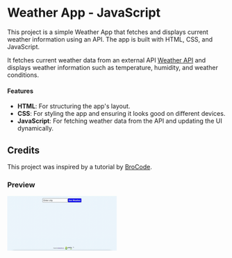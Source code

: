 # Weather App - JavaScript

This project is a simple Weather App that fetches and displays current weather information using an API. The app is built with HTML, CSS, and JavaScript.

It fetches current weather data from an external API [Weather API](https://www.weatherapi.com/) and displays weather information such as temperature, humidity, and weather conditions.

#### Features

- **HTML**: For structuring the app's layout.
- **CSS**: For styling the app and ensuring it looks good on different devices.
- **JavaScript**: For fetching weather data from the API and updating the UI dynamically.

## Credits

This project was inspired by a tutorial by [BroCode](https://www.youtube.com/watch?v=VaDUGPMjzOM&t=4s).

### Preview

<img src='https://github.com/myrtotzelisi/weather-app-js/blob/main/WebsitePreview.gif' alt='Homepage preview of a nursery shop' width=50% />
